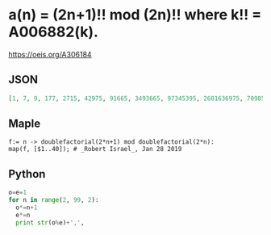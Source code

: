 # a\(n\) \= \(2n\+1\)\!\! mod \(2n\)\!\! where k\!\! \= A006882\(k\)\.
https://oeis.org/A306184
## JSON
```JSON
[1, 7, 9, 177, 2715, 42975, 91665, 3493665, 97345395, 2601636975, 70985324025, 57891366225, 9411029102475, 476966861546175, 20499289200014625, 847876038362978625, 35160445175104123875, 1487419121780448231375, 945654757149212735625, 357657177058846280240625]
```
## Maple
```Maple
f:= n -> doublefactorial(2*n+1) mod doublefactorial(2*n):
map(f, [$1..40]); # _Robert Israel_, Jan 28 2019
```
## Python
```Python
o=e=1
for n in range(2, 99, 2):
  o*=n+1
  e*=n
  print str(o%e)+',',
```
